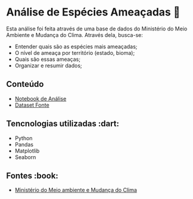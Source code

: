 # Análise de Espécies Ameaçadas :leopard:

Esta análise foi feita através de uma base de dados do Ministério do Meio Ambiente e Mudança do Clima. Através dela, busca-se:
<ul>
<li>Entender quais são as espécies mais ameaçadas;</li>
<li>O nível de ameaça por território (estado, bioma);</li>
<li>Quais são essas ameaças;</li>
<li>Organizar e resumir dados;</li>
</ul>

<h2>Conteúdo</h2>
<ul>
  <li><a href="https://github.com/isaisabelas/especies-ameacadas-analysis/blob/main/especies-ameacadas-data-description.ipynb">Notebook de Análise</a></li>
  <li><a href="https://github.com/isaisabelas/especies-ameacadas-analysis/blob/main/lista-de-especies-ameacas-2020.csv">Dataset Fonte</a></li>
</ul>

<h2>Tencnologias utilizadas :dart:</h2>
<ul>
  <li>Python</li>
      <li>Pandas</li>
      <li>Matplotlib</li>
      <li>Seaborn</li>
</ul>

<h2>Fontes :book: </h2>
<ul>
  <li><a href="https://dados.mma.gov.br/dataset/especies-ameacadas">Ministério do Meio ambiente e Mudança do Clima</li>
</ul>

